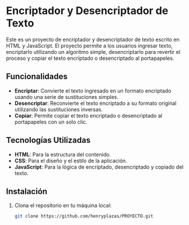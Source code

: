 # Encriptador y Desencriptador de Texto

Este es un proyecto de encriptador y desencriptador de texto escrito en HTML y JavaScript. El proyecto permite a los usuarios ingresar texto, encriptarlo utilizando un algoritmo simple, desencriptarlo para revertir el proceso y copiar el texto encriptado o desencriptado al portapapeles.

## Funcionalidades

- **Encriptar**: Convierte el texto ingresado en un formato encriptado usando una serie de sustituciones simples.
- **Desencriptar**: Reconvierte el texto encriptado a su formato original utilizando las sustituciones inversas.
- **Copiar**: Permite copiar el texto encriptado o desencriptado al portapapeles con un solo clic.

## Tecnologías Utilizadas

- **HTML**: Para la estructura del contenido.
- **CSS**: Para el diseño y el estilo de la aplicación.
- **JavaScript**: Para la lógica de encriptado, desencriptado y copiado del texto.

## Instalación

1. Clona el repositorio en tu máquina local:

   ```bash
   git clone https://github.com/henryplazas/PROYECTO.git
